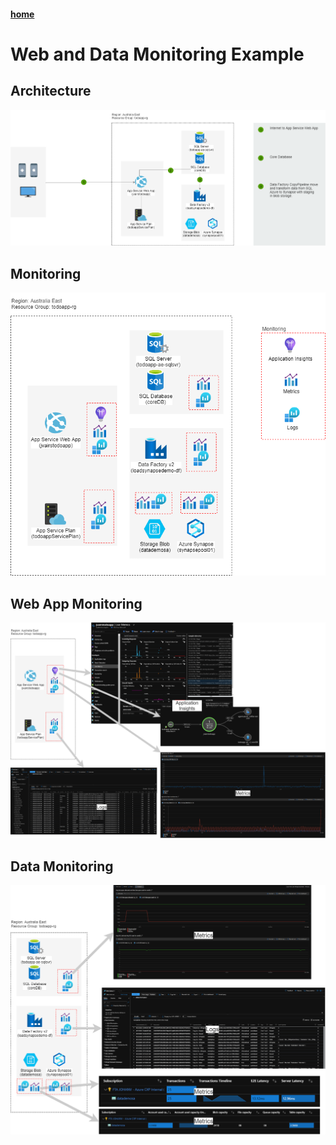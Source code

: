 #### [home](WELCOME.md)

# Web and Data Monitoring Example

## Architecture
![Azure Monitor Fundamental Data Types 1/2](/PNG/todoapp_webapp_data.png) 

## Monitoring
![Azure Monitor Fundamental Data Types 1/2](/PNG/todoapp_webapp_data_monitoring.png) 

## Web App Monitoring
![Azure Monitor Fundamental Data Types 1/2](/PNG/todoapp-webapp_monitoring.png) 

## Data Monitoring
![Azure Monitor Fundamental Data Types 1/2](/PNG/todoapp-data_monitoring.png) 
